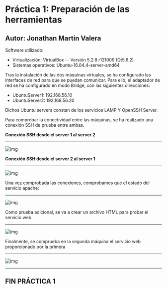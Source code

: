 # Práctica 1: Preparación de las herramientas
## Autor: Jonathan Martín Valera

Software utilizado:  

- Virtualización: VirtualBox -- Versión 5.2.8 r121009 (Qt5.6.2)
- Sistemas operativos: Ubuntu-16.04.4-server-amd64


Tras la instalación de las dos máquinas virtuales, se ha configurado las interfaces de red para que se puedan comunicar. Para ello, el adaptador de red se ha configurado en modo Bridge, con las siguientes direcciones:

- UbuntuServer1: 192.168.56.10
- UbuntuServer2: 192.168.56.20

Dichos Ubuntu servers constan de los servicios LAMP Y OpenSSH Server.

Para comprobar la conectividad entre las máquinas, se ha realizado una conexión SSH de prueba entre ambas.

**Conexión SSH desde el server 1 al server 2**

---

![img](https://github.com/jmv74211/SWAP/blob/master/P1/Im%C3%A1genes/ssh.jpg)

**Conexión SSH desde el server 2 al server 1**

---

![img](https://github.com/jmv74211/SWAP/blob/master/P1/Im%C3%A1genes/ssh2.jpg)  


Una vez comprobada las conexiones, comprobamos que el estado del servicio apache:

---

![img](https://github.com/jmv74211/SWAP/blob/master/P1/Im%C3%A1genes/apacheServerStatus.jpg)

Como prueba adicional, se va a crear un archivo HTML para probar el servicio web

---

![img](https://github.com/jmv74211/SWAP/blob/master/P1/Im%C3%A1genes/pruebaHTML.jpg)

Finalmente, se comprueba en la segunda máquina el servicio web proporcionado por la primera

---

![img](https://github.com/jmv74211/SWAP/blob/master/P1/Im%C3%A1genes/pruebaFinal.jpg)

---

##  FIN PRÁCTICA 1 
